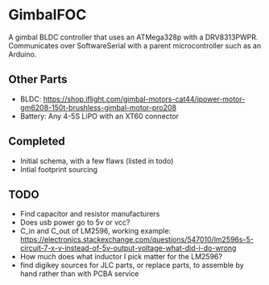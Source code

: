 # GimbalFOC
A gimbal BLDC controller that uses an ATMega328p with a DRV8313PWPR. Communicates over SoftwareSerial with a parent microcontroller such as an Arduino.

## Other Parts
- BLDC: https://shop.iflight.com/gimbal-motors-cat44/ipower-motor-gm6208-150t-brushless-gimbal-motor-pro208
- Battery: Any 4-5S LiPO with an XT60 connector

## Completed
- Initial schema, with a few flaws (listed in todo)
- Intial footprint sourcing

## TODO
- Find capacitor and resistor manufacturers
- Does usb power go to 5v or vcc?
- C_in and C_out of LM2596, working example: https://electronics.stackexchange.com/questions/547010/lm2596s-5-circuit-7-x-v-instead-of-5v-output-voltage-what-did-i-do-wrong
- How much does what inductor I pick matter for the LM2596?
- find digikey sources for JLC parts, or replace parts, to assemble by hand rather than with PCBA service
